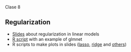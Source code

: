 
Clase 8

## Regularization

* [Slides](https://docs.google.com/presentation/d/1KoAp7xA0Kf_M7ckpc9YJdrJ3PziivQTLx_LgxmgQt8Y/edit?usp=sharing) about regularization in linear models
* [R script](ejemplo_glmnet.r) with an example of glmnet
* R scripts to make plots in slides ([lasso](plots_lasso.r), [ridge](plots_ridge.r) and [others](plots_otros.r))
